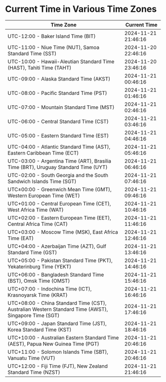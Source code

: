 # Current Time in Various Time Zones

| Time Zone | Current Time |
|-----------|--------------|
| UTC-12:00 - Baker Island Time (BIT) | 2024-11-21 21:46:16 |
| UTC-11:00 - Niue Time (NUT), Samoa Standard Time (SST) | 2024-11-20 22:46:16 |
| UTC-10:00 - Hawaii-Aleutian Standard Time (HAST), Tahiti Time (TAHT) | 2024-11-20 23:46:16 |
| UTC-09:00 - Alaska Standard Time (AKST) | 2024-11-21 00:46:16 |
| UTC-08:00 - Pacific Standard Time (PST) | 2024-11-21 01:46:16 |
| UTC-07:00 - Mountain Standard Time (MST) | 2024-11-21 02:46:16 |
| UTC-06:00 - Central Standard Time (CST) | 2024-11-21 03:46:16 |
| UTC-05:00 - Eastern Standard Time (EST) | 2024-11-21 04:46:16 |
| UTC-04:00 - Atlantic Standard Time (AST), Eastern Caribbean Time (ECT) | 2024-11-21 05:46:16 |
| UTC-03:00 - Argentina Time (ART), Brasília Time (BRT), Uruguay Standard Time (UYT) | 2024-11-21 06:46:16 |
| UTC-02:00 - South Georgia and the South Sandwich Islands Time (SGT) | 2024-11-21 07:46:16 |
| UTC±00:00 - Greenwich Mean Time (GMT), Western European Time (WET) | 2024-11-21 09:46:16 |
| UTC+01:00 - Central European Time (CET), West Africa Time (WAT) | 2024-11-21 10:46:16 |
| UTC+02:00 - Eastern European Time (EET), Central Africa Time (CAT) | 2024-11-21 11:46:16 |
| UTC+03:00 - Moscow Time (MSK), East Africa Time (EAT) | 2024-11-21 12:46:16 |
| UTC+04:00 - Azerbaijan Time (AZT), Gulf Standard Time (GST) | 2024-11-21 13:46:16 |
| UTC+05:00 - Pakistan Standard Time (PKT), Yekaterinburg Time (YEKT) | 2024-11-21 14:46:16 |
| UTC+06:00 - Bangladesh Standard Time (BST), Omsk Time (OMST) | 2024-11-21 15:46:16 |
| UTC+07:00 - Indochina Time (ICT), Krasnoyarsk Time (KRAT) | 2024-11-21 16:46:16 |
| UTC+08:00 - China Standard Time (CST), Australian Western Standard Time (AWST), Singapore Time (SGT) | 2024-11-21 17:46:16 |
| UTC+09:00 - Japan Standard Time (JST), Korea Standard Time (KST) | 2024-11-21 18:46:16 |
| UTC+10:00 - Australian Eastern Standard Time (AEST), Papua New Guinea Time (PGT) | 2024-11-21 20:46:16 |
| UTC+11:00 - Solomon Islands Time (SBT), Vanuatu Time (VUT) | 2024-11-21 20:46:16 |
| UTC+12:00 - Fiji Time (FJT), New Zealand Standard Time (NZST) | 2024-11-21 21:46:16 |
